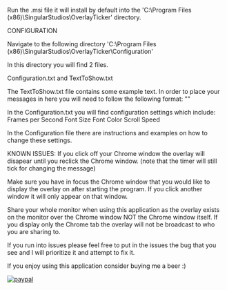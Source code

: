 Run the .msi file it will install by default into the 'C:\Program Files (x86)\SingularStudios\OverlayTicker' directory.

CONFIGURATION

Navigate to the following directory 'C:\Program Files (x86)\SingularStudios\OverlayTicker\Configuration'

In this directory you will find 2 files.

Configuration.txt and TextToShow.txt

The TextToShow.txt file contains some example text. In order to place your messages in here you will need to follow the following format:
"<message>" <time in minutes to display>
  
In the Configuration.txt you will find configuration settings which include:
Frames per Second
Font Size
Font Color
Scroll Speed


In the Configuration file there are instructions and examples on how to change these settings.

KNOWN ISSUES:
If you click off your Chrome window the overlay will disapear until you reclick the Chrome window. (note that the timer will still tick for changing the message)

Make sure you have in focus the Chrome window that you would like to display the overlay on after starting the program. If you click another window it will only appear on that window.

Share your whole monitor when using this application as the overlay exists on the monitor over the Chrome window NOT the Chrome window itself. If you display only the Chrome tab the overlay will not be broadcast to who you are sharing to.


If you run into issues please feel free to put in the issues the bug that you see and I will prioritize it and attempt to fix it.

If you enjoy using this application consider buying me a beer :)


[![paypal](https://www.paypalobjects.com/en_US/i/btn/btn_donateCC_LG.gif)](https://www.paypal.com/cgi-bin/webscr?cmd=_donations&business=FSVS59CVZXR6C)
